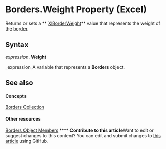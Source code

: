 
# Borders.Weight Property (Excel)

Returns or sets a  ** [XlBorderWeight](44dd8e9d-144f-d208-1f62-ddb264933440.md)** value that represents the weight of the border.


## Syntax

 _expression_. **Weight**

 _expression_A variable that represents a  **Borders** object.


## See also


#### Concepts


 [Borders Collection](adb6efd6-73b6-e620-e9be-f4a42bc52ae8.md)
#### Other resources


 [Borders Object Members](8fb1ee1d-8e09-0b65-a9a3-4f278f6f9164.md)
****   **Contribute to this article**Want to edit or suggest changes to this content? You can edit and submit changes to  [this article](https://github.com/jhershey00/VBA_Excel_Test/OpenXMLCon/articles/cdf2d0d2-9c4d-1b07-38fc-3828126c77bf.md) using GitHub.

